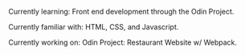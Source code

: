 Currently learning:
Front end development through the Odin Project.

Currently familiar with:
HTML, CSS, and Javascript. 

Currently working on:
Odin Project: Restaurant Website w/ Webpack.

